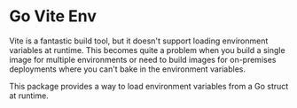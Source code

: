 # Go Vite Env

Vite is a fantastic build tool, but it doesn't support loading environment variables at runtime.
This becomes quite a problem when you build a single image for multiple environments or need to
build images for on-premises deployments where you can't bake in the environment variables.

This package provides a way to load environment variables from a Go struct at runtime.
